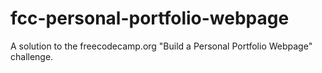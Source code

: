 # fcc-personal-portfolio-webpage
A solution to the freecodecamp.org "Build a Personal Portfolio Webpage" challenge.

